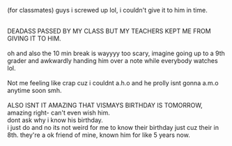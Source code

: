 (for classmates) guys i screwed up lol, i couldn't give it to him in time. <br><br>

DEADASS PASSED BY MY CLASS BUT MY TEACHERS KEPT ME FROM GIVING IT TO HIM. <br><br>
oh and also the 10 min break is wayyyy too scary, imagine going up to a 9th grader and awkwardly handing him over a note while everybody watches lol.<br><br>Not me feeling like crap cuz i couldnt a.h.o and he prolly isnt gonna a.m.o anytime soon smh.<br><br>ALSO ISNT IT AMAZING THAT VISMAYS BIRTHDAY IS TOMORROW, amazing right- can't even wish him.<br>dont ask why i know his birthday.<br>i just do and no its not weird for me to know their birthday just cuz their in 8th. they're a ok friend of mine, known him for like 5 years now.


